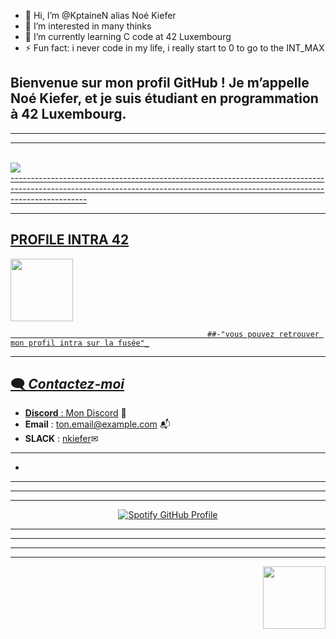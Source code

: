 - 👋 Hi, I’m @KptaineN alias Noé Kiefer
- 👀 I’m interested in many thinks 
- 🌱 I’m currently learning C code at 42 Luxembourg 
- ⚡ Fun fact: i never code in my life, i really start to 0 to go to the INT_MAX



Bienvenue sur mon profil GitHub ! Je m’appelle Noé Kiefer, et je suis étudiant en programmation à 42 Luxembourg.
---------------------------------------------------------------------------------------------------------------------------------------------------------------------------------------------------------------------------------------------------------------------------------------------------------------------------------------------
-------------------------------------------------------------------------------------------------------------
------------------------------------------------------------------
<br clear="left"/>



<a href="https://discordapp.com/users/4ptaine" target="_blank">
<img src="https://media1.giphy.com/media/v1.Y2lkPTc5MGI3NjExeHEyajhndjZ0aWxrMm50ZnNvOHlyYjB5djllY3Zvc3RrYzU4NnM3MCZlcD12MV9pbnRlcm5hbF9naWZfYnlfaWQmY3Q9Zw/felVe9mAFvTJzoGUX8/giphy.webp/" target="_blank">
<br clear="right"/>
-------------------------------------------------------------------------------------------------------------------------------------------------------------------------------

-------------------------------------------------------------------------------------------------------------------------------------------------------------------------------



 ## PROFILE INTRA 42
<a href="https://profile.intra.42.fr/nkiefer" target="_blank">  
  <img src="https://i.giphy.com/3oKIPtjElfqwMOTbH2.webp" width="100"/>

                                                ##-"vous pouvez retrouver mon profil intra sur la fusée"_
---------------------------------------------------------------------------------------------------------------
## 🗨️ _Contactez-moi_

- **Discord** : [Mon Discord](https://discordapp.com/users/4ptaine) 💬
- **Email** : [ton.email@example.com](mailto:ton.email@example.com) 📬
- **SLACK** : [nkiefer](https://slack.com/app_redirect?channel=C12345678)✉
---------------------------------------------------------------------------------------------------------------


































































-
---
------------------------------
------------------------------------------------------------------------------------------

<div style="text-align: center;">
    <a href="https://github.com/kittinan/spotify-github-profile">
        <img src="https://spotify-github-profile.kittinanx.com/api/view?uid=noe_kif&cover_image=true&theme=default&show_offline=false&background_color=121212&interchange=false&bar_color_cover=true" alt="Spotify GitHub Profile">
    </a>
</div>




-----------------------------------------------------
--------------------------------------

------
---
<img src="https://media4.giphy.com/media/v1.Y2lkPTc5MGI3NjExMzdnczVyeXd1NWRpa2wxbjlzMWluMTFmbDhicWI4dnhjbXlpdXhkMCZlcD12MV9pbnRlcm5hbF9naWZfYnlfaWQmY3Q9Zw/lF8gToHOsG6xY454az/giphy.webp" align="right" width="100" style="margin-left: 10px;"/>

<br clear="left"/>





